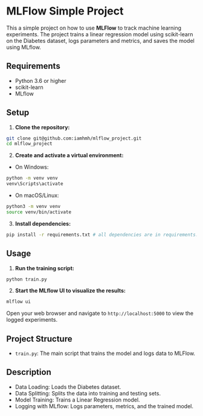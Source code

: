 # MLFlow Simple Project

This a simple project on how to use **MLFlow** to track machine learning experiments. The project trains a linear regression model using scikit-learn on the Diabetes dataset, logs parameters and metrics, and saves the model using MLflow.

## Requirements

- Python 3.6 or higher
- scikit-learn
- MLflow

## Setup

1. **Clone the repository:**

```bash
git clone git@github.com:iamhmh/mlflow_project.git
cd mlflow_project
```

2. **Create and activate a virtual environment:**
- On Windows:
```bash
python -m venv venv
venv\Scripts\activate
```
- On macOS/Linux:
```bash
python3 -m venv venv
source venv/bin/activate
```

3. **Install dependencies:**
```bash
pip install -r requirements.txt # all dependencies are in requirements.txt
```

## Usage

1. **Run the training script:**

```bash
python train.py
```

2. **Start the MLflow UI to visualize the results:**
```bash
mlflow ui
```
Open your web browser and navigate to `http://localhost:5000` to view the logged experiments.

## Project Structure

- `train.py`: The main script that trains the model and logs data to MLFlow.

## Description

- Data Loading: Loads the Diabetes dataset.
- Data Splitting: Splits the data into training and testing sets.
- Model Training: Trains a Linear Regression model.
- Logging with MLflow: Logs parameters, metrics, and the trained model.